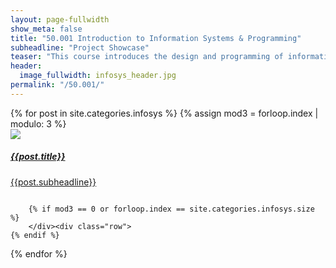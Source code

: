 ```yaml
---
layout: page-fullwidth
show_meta: false
title: "50.001 Introduction to Information Systems & Programming"
subheadline: "Project Showcase"
teaser: "This course introduces the design and programming of information systems. Topics include object oriented programming, data structures, mobile system and programming, design pattern and use of software libraries. Sample applications include Internet of Things, Android app and data analytics."
header:
  image_fullwidth: infosys_header.jpg
permalink: "/50.001/"
---
```


<div>
<div class="row">
{% for post in site.categories.infosys %}
  {% assign mod3 = forloop.index | modulo: 3 %}
        <div class="medium-4 columns t30">
          <a href="{{ site.url }}{{ site.baseurl }}{{ post.url }}">
            <img src="{{post.related_image}}" />
            <h5>{{post.title}}</h5>
             <p>{{post.subheadline}}</p>
          </a>
        </div>

        {% if mod3 == 0 or forloop.index == site.categories.infosys.size %}
        </div><div class="row">
    {% endif %}
{% endfor %}

</div>